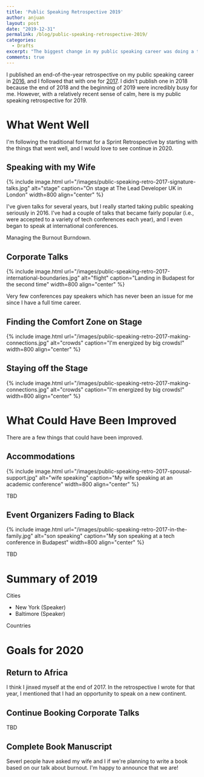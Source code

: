 ```yaml
---
title: 'Public Speaking Retrospective 2019'
author: anjuan
layout: post
date: "2019-12-31"
permalink: /blog/public-speaking-retrospective-2019/
categories:
  - Drafts
excerpt: "The biggest change in my public speaking career was doing a talk with my wife on burnout. Here are a few thoughts about the talks we gave in 2019."
comments: true
---
```


I published an end-of-the-year retrospective on my public speaking career in [2016](http://anjuansimmons.com/blog/public-speaking-retrospective-2016/), and I followed that with one for [2017](https://anjuansimmons.com/blog/public-speaking-retrospective-2017/). I didn't publish one in 2018 because the end of 2018 and the beginning of 2019 were incredibly busy for me. However, with a relatively recent sense of calm, here is my public speaking retrospective for 2019.

# What Went Well

I'm following the traditional format for a Sprint Retrospective by starting with the things that went well, and I would love to see continue in 2020.

## Speaking with my Wife

{% include image.html url="/images/public-speaking-retro-2017-signature-talks.jpg" alt="stage" caption="On stage at The Lead Developer UK in London" width=800 align="center" %}

I've given talks for several years, but I really started taking public speaking seriously in 2016. I've had a couple of talks that became fairly popular (i.e., were accepted to a variety of tech conferences each year), and I even began to speak at international conferences.

Managing the Burnout Burndown.


## Corporate Talks

{% include image.html url="/images/public-speaking-retro-2017-international-boundaries.jpg" alt="flight" caption="Landing in Budapest for the second time" width=800 align="center" %}

Very few conferences pay speakers which has never been an issue for me since I have a full time career.



## Finding the Comfort Zone on Stage

{% include image.html url="/images/public-speaking-retro-2017-making-connections.jpg" alt="crowds" caption="I'm energized by big crowds!" width=800 align="center" %}

## Staying off the Stage

{% include image.html url="/images/public-speaking-retro-2017-making-connections.jpg" alt="crowds" caption="I'm energized by big crowds!" width=800 align="center" %}

# What Could Have Been Improved

There are a few things that could have been improved.

## Accommodations

{% include image.html url="/images/public-speaking-retro-2017-spousal-support.jpg" alt="wife speaking" caption="My wife speaking at an academic conference" width=800 align="center" %}

TBD


## Event Organizers Fading to Black

{% include image.html url="/images/public-speaking-retro-2017-in-the-family.jpg" alt="son speaking" caption="My son speaking at a tech conference in Budapest" width=800 align="center" %}

TBD



# Summary of 2019

Cities
* New York (Speaker)
* Baltimore (Speaker)

Countries


# Goals for 2020

## Return to Africa

I think I jinxed myself at the end of 2017. In the retrospective I wrote for that year, I mentioned that I had an opportunity to speak on a new continent.

## Continue Booking Corporate Talks

TBD

## Complete Book Manuscript

Severl people have asked my wife and I if we're planning to write a book based on our talk about burnout. I'm happy to announce that we are!
